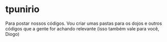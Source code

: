 # tpunirio
Para postar nossos códigos. Vou criar umas pastas para os dojos e outros códigos que a gente for achando relevante (isso também vale para você, Diogo)
